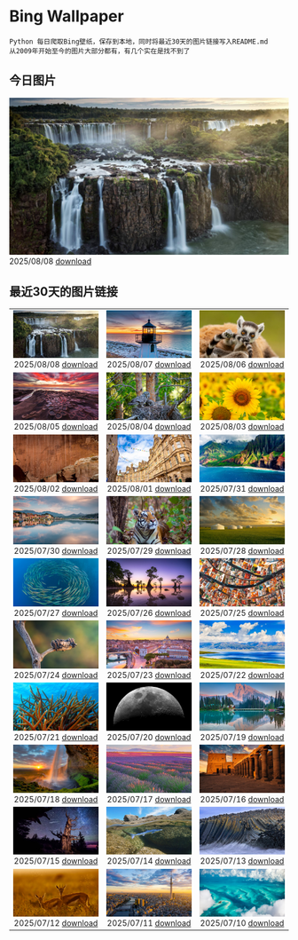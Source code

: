 # Bing Wallpaper

```
Python 每日爬取Bing壁纸，保存到本地，同时将最近30天的图片链接写入README.md
从2009年开始至今的图片大部分都有，有几个实在是找不到了
```



## 今日图片


![](./images/2025/08/08/IguazuArgentina_ZH-CN4457051931_1920x1080_2025-08-08.jpg)2025/08/08 [download](./images/2025/08/08/IguazuArgentina_ZH-CN4457051931_1920x1080_2025-08-08.jpg)

## 最近30天的图片链接


|      |      |      |
| :----: | :----: | :----: |
|![](./images/2025/08/08/IguazuArgentina_ZH-CN4457051931_1920x1080_2025-08-08.jpg)2025/08/08 [download](./images/2025/08/08/IguazuArgentina_ZH-CN4457051931_1920x1080_2025-08-08.jpg)|![](./images/2025/08/07/GasparillaLight_ZH-CN6855683859_1920x1080_2025-08-07.jpg)2025/08/07 [download](./images/2025/08/07/GasparillaLight_ZH-CN6855683859_1920x1080_2025-08-07.jpg)|![](./images/2025/08/06/BabyLemur_ZH-CN6617977758_1920x1080_2025-08-06.jpg)2025/08/06 [download](./images/2025/08/06/BabyLemur_ZH-CN6617977758_1920x1080_2025-08-06.jpg)|
|![](./images/2025/08/05/CaliforniaTidepool_ZH-CN6273815361_1920x1080_2025-08-05.jpg)2025/08/05 [download](./images/2025/08/05/CaliforniaTidepool_ZH-CN6273815361_1920x1080_2025-08-05.jpg)|![](./images/2025/08/04/LaplandOwl_ZH-CN6070251232_1920x1080_2025-08-04.jpg)2025/08/04 [download](./images/2025/08/04/LaplandOwl_ZH-CN6070251232_1920x1080_2025-08-04.jpg)|![](./images/2025/08/03/HappySunflower_ZH-CN5840993161_1920x1080_2025-08-03.jpg)2025/08/03 [download](./images/2025/08/03/HappySunflower_ZH-CN5840993161_1920x1080_2025-08-03.jpg)|
|![](./images/2025/08/02/FruitaPetroglyphs_ZH-CN5423905955_1920x1080_2025-08-02.jpg)2025/08/02 [download](./images/2025/08/02/FruitaPetroglyphs_ZH-CN5423905955_1920x1080_2025-08-02.jpg)|![](./images/2025/08/01/EdinburghFringe_ZH-CN5243292664_1920x1080_2025-08-01.jpg)2025/08/01 [download](./images/2025/08/01/EdinburghFringe_ZH-CN5243292664_1920x1080_2025-08-01.jpg)|![](./images/2025/07/31/NaPaliKauai_ZH-CN5070149838_1920x1080_2025-07-31.jpg)2025/07/31 [download](./images/2025/07/31/NaPaliKauai_ZH-CN5070149838_1920x1080_2025-07-31.jpg)|
|![](./images/2025/07/30/RibadesellaSummer_ZH-CN4852547359_1920x1080_2025-07-30.jpg)2025/07/30 [download](./images/2025/07/30/RibadesellaSummer_ZH-CN4852547359_1920x1080_2025-07-30.jpg)|![](./images/2025/07/29/TigerDay_ZH-CN4359136631_1920x1080_2025-07-29.jpg)2025/07/29 [download](./images/2025/07/29/TigerDay_ZH-CN4359136631_1920x1080_2025-07-29.jpg)|![](./images/2025/07/28/MongoliaYurts_ZH-CN4015475887_1920x1080_2025-07-28.jpg)2025/07/28 [download](./images/2025/07/28/MongoliaYurts_ZH-CN4015475887_1920x1080_2025-07-28.jpg)|
|![](./images/2025/07/27/BlackfinBarracuda_ZH-CN3850642551_1920x1080_2025-07-27.jpg)2025/07/27 [download](./images/2025/07/27/BlackfinBarracuda_ZH-CN3850642551_1920x1080_2025-07-27.jpg)|![](./images/2025/07/26/MangroveTwilight_ZH-CN3596666263_1920x1080_2025-07-26.jpg)2025/07/26 [download](./images/2025/07/26/MangroveTwilight_ZH-CN3596666263_1920x1080_2025-07-26.jpg)|![](./images/2025/07/25/LasPalmas_ZH-CN5993442425_1920x1080_2025-07-25.jpg)2025/07/25 [download](./images/2025/07/25/LasPalmas_ZH-CN5993442425_1920x1080_2025-07-25.jpg)|
|![](./images/2025/07/24/AshyWoodswallow_ZH-CN3224168805_1920x1080_2025-07-24.jpg)2025/07/24 [download](./images/2025/07/24/AshyWoodswallow_ZH-CN3224168805_1920x1080_2025-07-24.jpg)|![](./images/2025/07/23/VaticanCity_ZH-CN3075109504_1920x1080_2025-07-23.jpg)2025/07/23 [download](./images/2025/07/23/VaticanCity_ZH-CN3075109504_1920x1080_2025-07-23.jpg)|![](./images/2025/07/22/GreatHeatY25_ZH-CN8252122347_1920x1080_2025-07-22.jpg)2025/07/22 [download](./images/2025/07/22/GreatHeatY25_ZH-CN8252122347_1920x1080_2025-07-22.jpg)|
|![](./images/2025/07/21/AcroporaReef_ZH-CN2622120276_1920x1080_2025-07-21.jpg)2025/07/21 [download](./images/2025/07/21/AcroporaReef_ZH-CN2622120276_1920x1080_2025-07-21.jpg)|![](./images/2025/07/20/BigMoon_ZH-CN2508603883_1920x1080_2025-07-20.jpg)2025/07/20 [download](./images/2025/07/20/BigMoon_ZH-CN2508603883_1920x1080_2025-07-20.jpg)|![](./images/2025/07/19/YohoNP_ZH-CN2349599497_1920x1080_2025-07-19.jpg)2025/07/19 [download](./images/2025/07/19/YohoNP_ZH-CN2349599497_1920x1080_2025-07-19.jpg)|
|![](./images/2025/07/18/IcelandSolstice_ZH-CN6073168622_1920x1080_2025-07-18.jpg)2025/07/18 [download](./images/2025/07/18/IcelandSolstice_ZH-CN6073168622_1920x1080_2025-07-18.jpg)|![](./images/2025/07/17/FranceLavender_ZH-CN1639602547_1920x1080_2025-07-17.jpg)2025/07/17 [download](./images/2025/07/17/FranceLavender_ZH-CN1639602547_1920x1080_2025-07-17.jpg)|![](./images/2025/07/16/TemplePhilae_ZH-CN1232015188_1920x1080_2025-07-16.jpg)2025/07/16 [download](./images/2025/07/16/TemplePhilae_ZH-CN1232015188_1920x1080_2025-07-16.jpg)|
|![](./images/2025/07/15/PerseidsPine_ZH-CN1081004815_1920x1080_2025-07-15.jpg)2025/07/15 [download](./images/2025/07/15/PerseidsPine_ZH-CN1081004815_1920x1080_2025-07-15.jpg)|![](./images/2025/07/14/YoungShark_ZH-CN0887374663_1920x1080_2025-07-14.jpg)2025/07/14 [download](./images/2025/07/14/YoungShark_ZH-CN0887374663_1920x1080_2025-07-14.jpg)|![](./images/2025/07/13/BasaltColumns_ZH-CN0743036217_1920x1080_2025-07-13.jpg)2025/07/13 [download](./images/2025/07/13/BasaltColumns_ZH-CN0743036217_1920x1080_2025-07-13.jpg)|
|![](./images/2025/07/12/ThomsonGazelle_ZH-CN0413171014_1920x1080_2025-07-12.jpg)2025/07/12 [download](./images/2025/07/12/ThomsonGazelle_ZH-CN0413171014_1920x1080_2025-07-12.jpg)|![](./images/2025/07/11/TokyoSunrise_ZH-CN0091906710_1920x1080_2025-07-11.jpg)2025/07/11 [download](./images/2025/07/11/TokyoSunrise_ZH-CN0091906710_1920x1080_2025-07-11.jpg)|![](./images/2025/07/10/BahamaBlues_ZH-CN8134624828_1920x1080_2025-07-10.jpg)2025/07/10 [download](./images/2025/07/10/BahamaBlues_ZH-CN8134624828_1920x1080_2025-07-10.jpg)|


